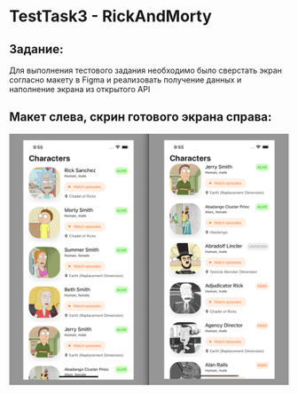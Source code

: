 # TestTask3 - RickAndMorty

  
## Задание:
Для выполнения тестового задания необходимо было сверстать экран согласно макету в Figma и реализовать получение данных 
и наполнение экрана из открытого API

## Макет слева, скрин готового экрана справа:
![](https://github.com/Komigen/TestTask3/blob/main/Screen.png)
